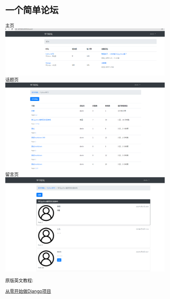 # 一个简单论坛
主页
![论坛主页](presentation/board-home.PNG)
话题页
![话题页](presentation/topics.PNG  "话题页")
留言页
![查看留言](presentation/post.PNG "帖子详情")

原版英文教程:

[从零开始做Django项目](https://simpleisbetterthancomplex.com/series/2017/09/04/a-complete-beginners-guide-to-django-part-1.html)
